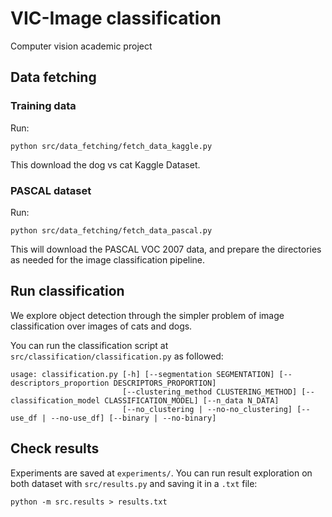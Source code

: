 # VIC-Image classification

Computer vision academic project

## Data fetching

### Training data

Run:

```
python src/data_fetching/fetch_data_kaggle.py
```

This download the dog vs cat Kaggle Dataset.

### PASCAL dataset

Run:

```
python src/data_fetching/fetch_data_pascal.py
```

This will download the PASCAL VOC 2007 data, and prepare the directories as needed for the image classification pipeline.

## Run classification

We explore object detection through the simpler problem of image classification over images of cats and dogs.

You can run the classification script at `src/classification/classification.py` as followed:

```
usage: classification.py [-h] [--segmentation SEGMENTATION] [--descriptors_proportion DESCRIPTORS_PROPORTION]
                         [--clustering_method CLUSTERING_METHOD] [--classification_model CLASSIFICATION_MODEL] [--n_data N_DATA]
                         [--no_clustering | --no-no_clustering] [--use_df | --no-use_df] [--binary | --no-binary]
```

## Check results

Experiments are saved at `experiments/`. You can run result exploration on both dataset with `src/results.py` and saving it in a `.txt` file:

```
python -m src.results > results.txt
```

